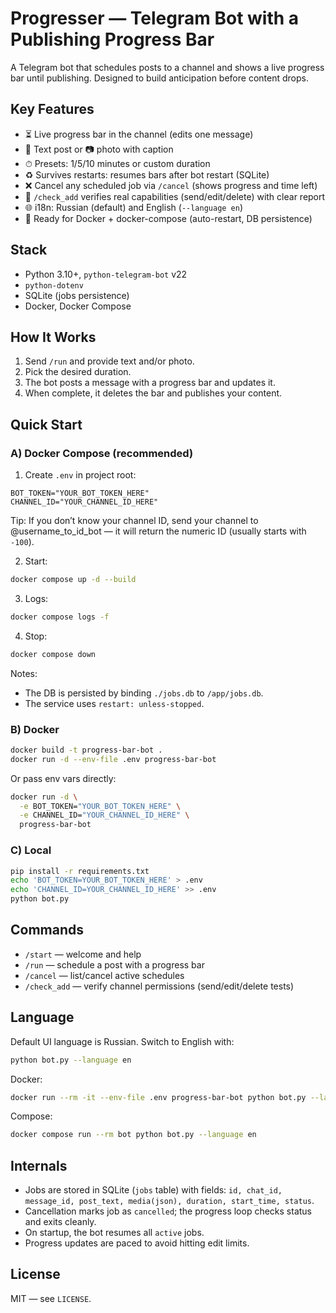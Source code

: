 # Progresser — Telegram Bot with a Publishing Progress Bar

A Telegram bot that schedules posts to a channel and shows a live progress bar until publishing. Designed to build anticipation before content drops.

## Key Features

- ⏳ Live progress bar in the channel (edits one message)
- 📝 Text post or 📷 photo with caption
- ⏱ Presets: 1/5/10 minutes or custom duration
- ♻️ Survives restarts: resumes bars after bot restart (SQLite)
- ❌ Cancel any scheduled job via `/cancel` (shows progress and time left)
- 🔐 `/check_add` verifies real capabilities (send/edit/delete) with clear report
- 🌐 i18n: Russian (default) and English (`--language en`)
- 🐳 Ready for Docker + docker-compose (auto-restart, DB persistence)

## Stack

- Python 3.10+, `python-telegram-bot` v22
- `python-dotenv`
- SQLite (jobs persistence)
- Docker, Docker Compose

## How It Works

1) Send `/run` and provide text and/or photo.
2) Pick the desired duration.
3) The bot posts a message with a progress bar and updates it.
4) When complete, it deletes the bar and publishes your content.

## Quick Start

### A) Docker Compose (recommended)

1. Create `.env` in project root:
```
BOT_TOKEN="YOUR_BOT_TOKEN_HERE"
CHANNEL_ID="YOUR_CHANNEL_ID_HERE"
```

Tip: If you don’t know your channel ID, send your channel to @username_to_id_bot — it will return the numeric ID (usually starts with `-100`).

2. Start:
```bash
docker compose up -d --build
```

3. Logs:
```bash
docker compose logs -f
```

4. Stop:
```bash
docker compose down
```

Notes:
- The DB is persisted by binding `./jobs.db` to `/app/jobs.db`.
- The service uses `restart: unless-stopped`.

### B) Docker

```bash
docker build -t progress-bar-bot .
docker run -d --env-file .env progress-bar-bot
```

Or pass env vars directly:
```bash
docker run -d \
  -e BOT_TOKEN="YOUR_BOT_TOKEN_HERE" \
  -e CHANNEL_ID="YOUR_CHANNEL_ID_HERE" \
  progress-bar-bot
```

### C) Local

```bash
pip install -r requirements.txt
echo 'BOT_TOKEN=YOUR_BOT_TOKEN_HERE' > .env
echo 'CHANNEL_ID=YOUR_CHANNEL_ID_HERE' >> .env
python bot.py
```

## Commands

- `/start` — welcome and help
- `/run` — schedule a post with a progress bar
- `/cancel` — list/cancel active schedules
- `/check_add` — verify channel permissions (send/edit/delete tests)

## Language

Default UI language is Russian. Switch to English with:
```bash
python bot.py --language en
```

Docker:
```bash
docker run --rm -it --env-file .env progress-bar-bot python bot.py --language en
```

Compose:
```bash
docker compose run --rm bot python bot.py --language en
```

## Internals

- Jobs are stored in SQLite (`jobs` table) with fields: `id, chat_id, message_id, post_text, media(json), duration, start_time, status`.
- Cancellation marks job as `cancelled`; the progress loop checks status and exits cleanly.
- On startup, the bot resumes all `active` jobs.
- Progress updates are paced to avoid hitting edit limits.
 
## License

MIT — see `LICENSE`.
